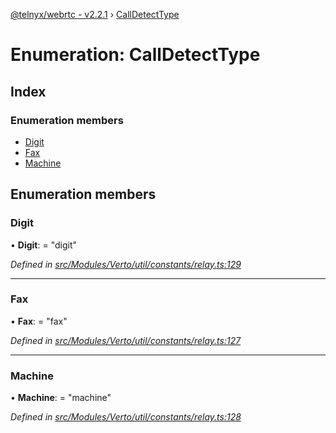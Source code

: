 [@telnyx/webrtc - v2.2.1](../README.md) › [CallDetectType](calldetecttype.md)

# Enumeration: CallDetectType

## Index

### Enumeration members

* [Digit](calldetecttype.md#digit)
* [Fax](calldetecttype.md#fax)
* [Machine](calldetecttype.md#machine)

## Enumeration members

###  Digit

• **Digit**: = "digit"

*Defined in [src/Modules/Verto/util/constants/relay.ts:129](https://github.com/team-telnyx/webrtc/blob/8cdca06/packages/js/src/Modules/Verto/util/constants/relay.ts#L129)*

___

###  Fax

• **Fax**: = "fax"

*Defined in [src/Modules/Verto/util/constants/relay.ts:127](https://github.com/team-telnyx/webrtc/blob/8cdca06/packages/js/src/Modules/Verto/util/constants/relay.ts#L127)*

___

###  Machine

• **Machine**: = "machine"

*Defined in [src/Modules/Verto/util/constants/relay.ts:128](https://github.com/team-telnyx/webrtc/blob/8cdca06/packages/js/src/Modules/Verto/util/constants/relay.ts#L128)*
